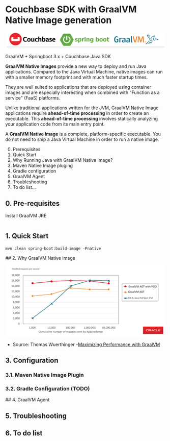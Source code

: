 # Couchbase SDK with GraalVM Native Image generation

![title](docs/title.png)

GraalVM + Springboot 3.x + Couchbase Java SDK 

**GraalVM Native Images** provide a new way to deploy and run Java applications. Compared to the Java Virtual Machine, native images can run with a smaller memory footprint and with much faster startup times.

They are well suited to applications that are deployed using container images and are especially interesting when combined with "Function as a service" (FaaS) platforms.

Unlike traditional applications written for the JVM, GraalVM Native Image applications require **ahead-of-time processing** in order to create an executable. This **ahead-of-time processing** involves statically analyzing your application code from its main entry point.

A **GraalVM Native Image** is a complete, platform-specific executable. You do not need to ship a Java Virtual Machine in order to run a native image.



0. Prerequisites
1. Quick Start
2. Why Running Java with GraalVM Native Image? 
3. Maven Native Image pluging
4. Gradle configuration
5. GraalVM Agent
6. Troubleshooting 
7. To do list...

## 0. Pre-requisites 

Install GraalVM JRE
```
```

## 1. Quick Start

```
mvn clean spring-boot:build-image -Pnative
```


## 2. Why GraalVM Native Image

![aot vs jit](docs/aot-vs-jit-peak-throughput.png)

* Source: Thomas Wuerthinger -[Maximizing Performance with GraalVM](https://www.infoq.com/presentations/graalvm-performance/)

## 3. Configuration

### 3.1. Maven Native Image Plugin


### 3.2. Gradle Configuration (TODO)


## 4. GraalVM Agent


## 5. Troubleshooting


## 6. To do list

